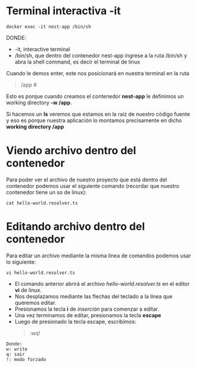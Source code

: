 # Terminal interactiva -it
```
docker exec -it nest-app /bin/sh
```
DONDE:
* -it, interactive terminal
* /bin/sh, que dentro del contenedor nest-app ingrese a la ruta /bin/sh y abra la shell command, es decir el terminal de linux

Cuando le demos enter, este nos posicionará en nuestra terminal en la ruta 
>/app #

Esto es porque cuando creamos el contenedor **nest-app** le definimos un working directory
**-w /app**.  

Si hacemos un **ls** veremos que estamos en la raíz de nuestro código fuente y eso es porque nuestra
aplicación lo montamos precisamente en dicho **working directory /app** 

# Viendo archivo dentro del contenedor
Para poder ver el archivo de nuestro proyecto que está dentro del contenedor
podemos usar el siguiente comando (recordar que nuestro contenedor tiene un so de linux):
```
cat hello-world.resolver.ts
```

# Editando archivo dentro del contenedor
Para editar un archivo mediante la misma línea de comandos podemos usar lo siguiente:
```
vi hello-world.resolver.ts
```
- El comando anterior abrirá el archivo *hello-world.resolver.ts* en el editor **vi**
de linux.
- Nos desplazamos mediante las flechas del teclado a la línea que queremos editar.
- Presionamos la tecla **i** de *inserción* para comenzar a editar.
- Una vez terminamos de editar, presionamos la tecla **escape**
- Luego de presionado la tecla escape, escribimos:
    > :wq!
```
Donde:
w: write
q: sair
!: modo forzado
```